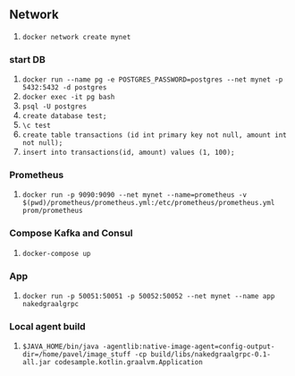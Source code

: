 ## Network

1. `docker network create mynet`

### start DB
1. `docker run --name pg -e POSTGRES_PASSWORD=postgres --net mynet -p 5432:5432 -d postgres`
2. `docker exec -it pg bash`
3. `psql -U postgres`
4. `create database test;`
5. `\c test`
6. `create table transactions (id int primary key not null, amount int not null);`
7. `insert into transactions(id, amount) values (1, 100);`

### Prometheus
1. `docker run -p 9090:9090 --net mynet --name=prometheus -v $(pwd)/prometheus/prometheus.yml:/etc/prometheus/prometheus.yml prom/prometheus`


### Compose Kafka and Consul
1. `docker-compose up`

### App
1. `docker run -p 50051:50051 -p 50052:50052 --net mynet --name app nakedgraalgrpc` 


### Local agent build
1. `$JAVA_HOME/bin/java -agentlib:native-image-agent=config-output-dir=/home/pavel/image_stuff -cp build/libs/nakedgraalgrpc-0.1-all.jar codesample.kotlin.graalvm.Application`
